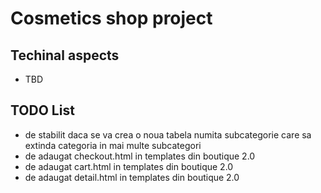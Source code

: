 # Cosmetics shop project
## Techinal aspects
* TBD

## TODO List
* de stabilit daca se va crea o noua tabela numita subcategorie care sa extinda categoria in mai multe subcategori
* de adaugat checkout.html in templates din boutique 2.0
* de adaugat cart.html in templates din boutique 2.0
* de adaugat detail.html in templates din boutique 2.0